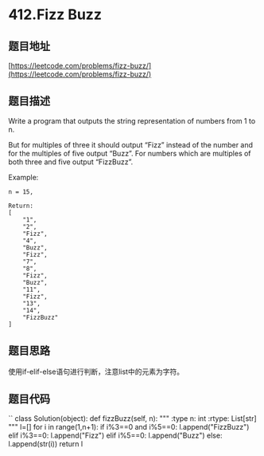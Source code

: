 412.Fizz Buzz
=============

题目地址
-------
[https://leetcode.com/problems/fizz-buzz/](https://leetcode.com/problems/fizz-buzz/)

题目描述
-------

Write a program that outputs the string representation of numbers from 1 to n.

But for multiples of three it should output “Fizz” instead of the number and for the multiples of five output “Buzz”. For numbers which are multiples of both three and five output “FizzBuzz”.

Example:
```
n = 15,

Return:
[
    "1",
    "2",
    "Fizz",
    "4",
    "Buzz",
    "Fizz",
    "7",
    "8",
    "Fizz",
    "Buzz",
    "11",
    "Fizz",
    "13",
    "14",
    "FizzBuzz"
]
```

题目思路
-------

使用if-elif-else语句进行判断，注意list中的元素为字符。


题目代码
-------

``
class Solution(object):
    def fizzBuzz(self, n):
        """
        :type n: int
        :rtype: List[str]
        """
        l=[]
        for i in range(1,n+1):
            if i%3==0 and i%5==0:
                l.append("FizzBuzz")
            elif i%3==0:
                l.append("Fizz")
            elif i%5==0:
                l.append("Buzz")
            else:
                l.append(str(i))
        return l
```

